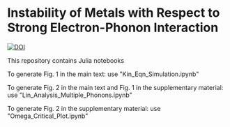 # Instability of Metals with Respect to Strong Electron-Phonon Interaction

[![DOI](https://zenodo.org/badge/1009402009.svg)](https://doi.org/10.5281/zenodo.15751877)

This repository contains Julia notebooks

To generate Fig. 1 in the main text: use "Kin_Eqn_Simulation.ipynb"

To generate Fig. 2 in the main text and Fig. 1 in the supplementary material: use "Lin_Analysis_Multiple_Phonons.ipynb"

To generate Fig. 2 in the supplementary material: use "Omega_Critical_Plot.ipynb"
